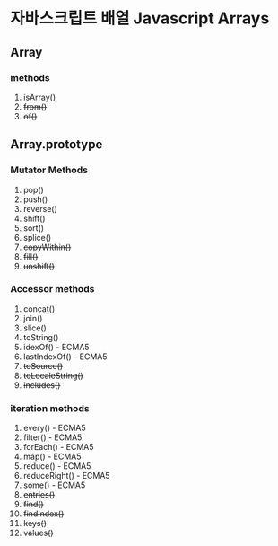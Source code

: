 # 자바스크립트 배열 Javascript Arrays

## Array

### methods

1. isArray()
2. ~~from()~~
3. ~~of()~~

## Array.prototype

### Mutator Methods

1. pop()
2. push()
3. reverse()
4. shift()
5. sort()
6. splice()
7. ~~copyWithin()~~
8. ~~fill()~~
9. ~~unshift()~~

### Accessor methods

1. concat()
2. join()
3. slice()
4. toString()
5. idexOf() - ECMA5
6. lastIndexOf() - ECMA5 
7. ~~toSource()~~
8. ~~toLocaleString()~~
9. ~~includes()~~

### iteration methods

1. every() - ECMA5
2. filter() - ECMA5
3. forEach() - ECMA5
4. map() - ECMA5
5. reduce() - ECMA5
6. reduceRight() - ECMA5
7. some() - ECMA5
8. ~~entries()~~
9. ~~find()~~
10. ~~findIndex()~~
11. ~~keys()~~
12. ~~values()~~